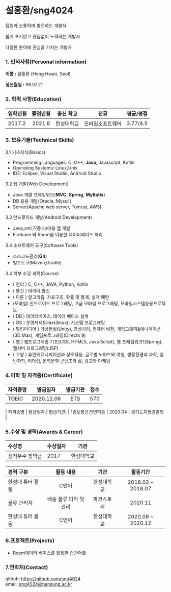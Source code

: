 # 설홍환/sng4024
팀원과 소통하며 발전하는 개발자

쉽게 포기않고 끊임없이 노력하는 개발자

다양한 분야에 관심을 가지는 개발자

### 1. 인적사항(Personal information)
   **이름 :** 설홍환  (Hong Hwan, Seol)

   **생년월일 :** 98.07.21
### 2. 학력 사항(Education)
| 입학년월 | 졸업년월 | 출신 학교 |전공 | 평균/평점 |
| :---         |     :---:      |        :---:   |    :---:      | :---:       |
| 2017.2 | 2021.8 | 한성대학교   |모바일소프트웨어 | 3.77/4.5 |

### 3. 보유기술(Technical Skills)

3.1  기초지식(Basics)
* Programming Languages: C, C++, __Java__, Javascript, Kotlin
* Operating Systems: Linux,Unix
* IDE: Eclipse, Visual Studio, Android Studio

3.2 웹 개발(Web Development)
* Java 개발 프레임워크(__MVC__, __Spring__, __MyBatis__)
* DB 응용 개발(Oracle, Mysql )
* Server(Apache web server, Tomcat, AWS)

3.3 안드로이드 개발(Android Development)
* Java,xml,각종 lib이용 앱 개발
* Firebase 와 Room을 이용한 데이터베이스 처리

3.4 소프트웨어 도구(Software Tools)
* 소스코드관리(__Git__)
* 빌드도구(Maven,Gradle)

3.4 학부 수강 과목(Course)
* ( 언어 ) C, C++, JAVA, Python, Kotlin
* ( 통신 ) 데이터 통신 
* ( 이론 ) 알고리즘, 자료구조, 확률 및 통계, 설계 패턴
* (모바일) 안드로이드 프로그래밍, 고금 모바일 프로그래밍, 모바일시스템응용프로젝트
* ( DB ) 데이터베이스, 데이터 베이스 설계
* ( OS ) 운영체제(Unix)(linux), 시스템 프로그래밍
* ( 멀티미디어 ) 가상현실(Unity), 영상처리, 컴퓨터 비전, 게임그래픽&애니메이션(3D Max), 게임프로그래밍(Directx 9)
* ( 웹 ) 웹프로그래밍 기초(CSS, HTML5, Java Script), 웹 프레임워크1(Spring), 웹서버 프로그래밍(JSP)
* ( 교양 ) 휴먼케뮤니케이션과 상호작용, 글로벌 노마드와 여행, 생활환경과 과학, 일반화학, 리더십, 문학문화 콘텐츠와 삶, 광고와 마케팅 


### 4.어학 및 자격증(Certificate)

| 자격증명 | 발급일자  | 발급기관| 점수 | 
| :---         |     :---:      |     :---:   |   :---:   |  
| TOEIC | 2020.12.06 | ETS   | 570  |
 
| 자격증명 | 발급일자  | 발급기관|
| 1종보통운전면허증 | 2020.04 | 경기도지방경찰청 | 

### 5.수상 및 경력(Awards & Career)

| 수상명 | 수상일자 | 기관 |
| :---         |     :---      |         :---:    |
| 성적우수 장학금  |2017    | 한성대학교   |

| 경력 구분 | 활동 내용 | 기관 |활동기간 |
| :---         |     :---:      |        :---:   |    :---:      |
| 한성대 튜터 활동 | C언어   | 한성대학교     |2018.03 ~ 2018.07  |
| 물류 관리자 |  배송 물류 파악 및 관리   | 파코스토리   |2020.11  |
| 한성대 튜터 활동| C언어 | 한성대학교| 2020.09 ~ 2020.12|
### 6.프로젝트(Projects)
* Room데이터 베이스를 활용한 습관어플

### 7.연락처(Contact)
github: https://github.com/sng4024  
email: sng4024@hansung.ac.kr  

